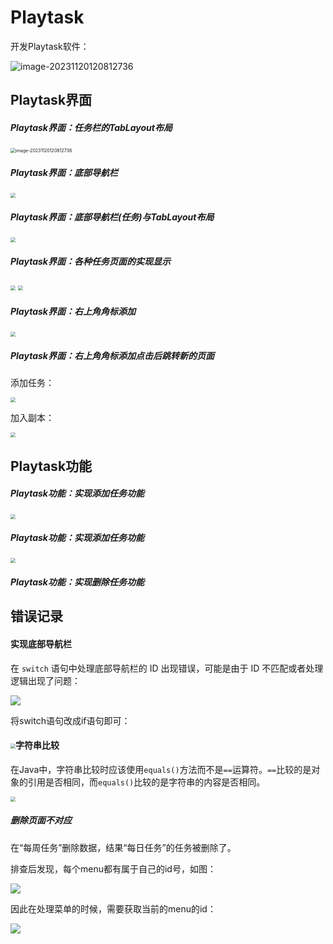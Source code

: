 # Playtask
开发Playtask软件：

![image-20231120120812736](image/1.jpg)

## Playtask界面

##### Playtask界面：任务栏的TabLayout布局

<img src="image/2.jpg" alt="image-20231120120812736" style="zoom:50%;" />

##### Playtask界面：底部导航栏

<img src="image/5.png" style="zoom:50%;" />

##### Playtask界面：底部导航栏(任务)与TabLayout布局

<img src="image/6.png" style="zoom:50%;" />

##### Playtask界面：各种任务页面的实现显示

<img src="image/7.png" style="zoom: 50%;" />

<img src="image/8.png" style="zoom:50%;" />

##### Playtask界面：右上角角标添加

<img src="image/9.png" style="zoom:50%;" />

##### Playtask界面：右上角角标添加点击后跳转新的页面

添加任务：

<img src="image/10.png" style="zoom:50%;" />

加入副本：

<img src="image/11.png" style="zoom:50%;" />

## Playtask功能

##### Playtask功能：实现添加任务功能

<img src="image/13.png" style="zoom:50%;" />

##### Playtask功能：实现添加任务功能

<img src="image/14.png" style="zoom:50%;" />

##### Playtask功能：实现删除任务功能

## 错误记录

#### **实现底部导航栏**

在 `switch` 语句中处理底部导航栏的 ID 出现错误，可能是由于 ID 不匹配或者处理逻辑出现了问题：

![](image/3.png)

将switch语句改成if语句即可：

#### <img src="image/4.jpg" style="zoom: 50%;" />字符串比较

在Java中，字符串比较时应该使用`equals()`方法而不是`==`运算符。`==`比较的是对象的引用是否相同，而`equals()`比较的是字符串的内容是否相同。

<img src="image/12.jpg" style="zoom: 50%;" />

##### 删除页面不对应

在“每周任务”删除数据，结果“每日任务”的任务被删除了。

排查后发现，每个menu都有属于自己的id号，如图：

![](image/15.jpg)

因此在处理菜单的时候，需要获取当前的menu的id：

![](image/16.jpg)
